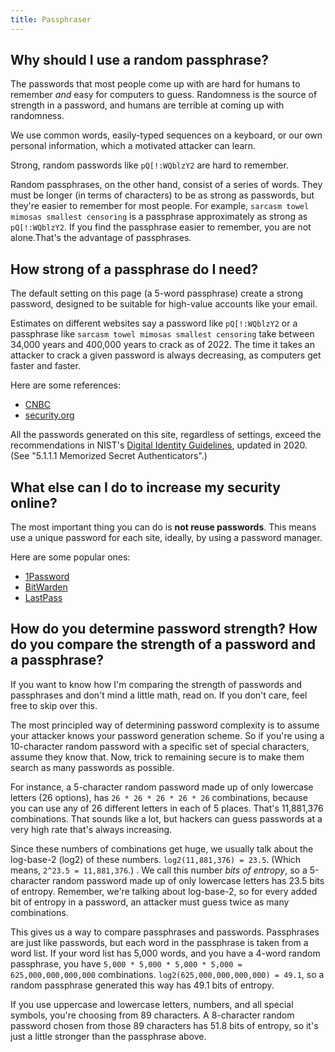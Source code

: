 ```yaml
---
title: Passphraser
---
```

## Why should I use a random passphrase?

The passwords that most people come up with are hard for humans to remember _and_ easy for computers to guess. Randomness is the source of strength in a password, and humans are terrible at coming up with randomness.

We use common words, easily-typed sequences on a keyboard, or our own personal information, which a motivated attacker can learn.

Strong, random passwords like `pQ[!:WQblzY2` are hard to remember.

Random passphrases, on the other hand, consist of a series of words. They must be longer (in terms of characters) to be as strong as passwords, but they're easier to remember for most people. For example, `sarcasm towel mimosas smallest censoring` is a passphrase approximately as strong as `pQ[!:WQblzY2`. If you find the passphrase easier to remember, you are not alone.That's the advantage of passphrases.

## How strong of a passphrase do I need?

The default setting on this page (a 5-word passphrase) create a strong
password, designed to be suitable for high-value accounts like your email.

Estimates on different websites say a password like `pQ[!:WQblzY2` or a
passphrase like `sarcasm towel mimosas smallest censoring` take between 34,000
years and 400,000 years to crack as of 2022. The time it takes an attacker to
crack a given password is always decreasing, as computers get faster and
faster.

Here are some references:

- [CNBC](https://www.cnbc.com/2022/03/20/study-if-your-passwords-are-less-than-8-characters-long-change-them.html#:~:text=The%20findings%20suggest%20that%20even,hours%20by%20the%20average%20hacker.)
- [security.org](https://www.security.org/how-secure-is-my-password/)

All the passwords generated on this site, regardless of settings, exceed the
recommendations in NIST's [Digital Identity Guidelines](https://pages.nist.gov/800-63-3/sp800-63b.html), updated in 2020. (See "5.1.1.1 Memorized Secret Authenticators".)

## What else can I do to increase my security online?

The most important thing you can do is **not reuse passwords**. This means use
a unique password for each site, ideally, by using a password
manager.

Here are some popular ones:
- [1Password](https://1password.com/)
- [BitWarden](https://bitwarden.com/)
- [LastPass](https://www.lastpass.com/)

## How do you determine password strength? How do you compare the strength of a password and a passphrase?

If you want to know how I'm comparing the strength of passwords and passphrases
and don't mind a little math, read on. If you don't care, feel free to skip
over this.

The most principled way of determining password complexity is to assume your attacker knows your password generation scheme. So if you're using a 10-character random password with a specific set of special characters, assume they know that. Now, trick to remaining secure is to make them search as many passwords as possible.

For instance, a 5-character random password made up of only lowercase letters (26 options), has `26 * 26 * 26 * 26 * 26` combinations, because you can use any of 26 different letters in each of 5 places. That's 11,881,376 combinations. That sounds like a lot, but hackers can guess passwords at a very high rate that's always increasing.

Since these numbers of combinations get huge, we usually talk about the log-base-2 (log2) of these numbers. `log2(11,881,376) = 23.5`. (Which means, `2^23.5 = 11,881,376`.) . We call this number _bits of entropy_, so a 5-character random password made up of only lowercase letters has 23.5 bits of entropy. Remember, we're talking about log-base-2, so for every added bit of entropy in a password, an attacker must guess twice as many combinations.

This gives us a way to compare passphrases and passwords. Passphrases are just like passwords, but each word in the passphrase is taken from a word list. If your word list has 5,000 words, and you have a 4-word random passphrase, you have `5,000 * 5,000 * 5,000 * 5,000 = 625,000,000,000,000` combinations. `log2(625,000,000,000,000) = 49.1`, so a random passphrase generated this way has 49.1 bits of entropy.

If you use uppercase and lowercase letters, numbers, and all special symbols, you're choosing from 89 characters. A 8-character random password chosen from those 89 characters has 51.8 bits of entropy, so it's just a little stronger than the passphrase above.
